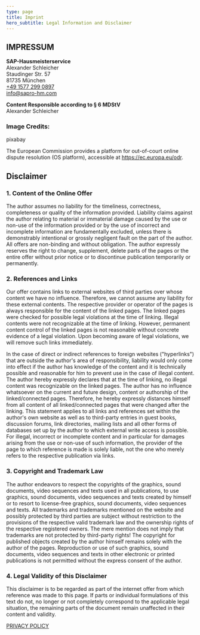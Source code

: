 ```yaml
---
type: page
title: Imprint
hero_subtitle: Legal Information and Disclaimer
---
```

## IMPRESSUM

**SAP-Hausmeisterservice**\
Alexander Schleicher\
Staudinger Str. 57\
81735 München\
[+49 1577 299 0897](<tel:+49 1577 299 0897>)\
[info@sapro-hm.com](mailto:info@sapro-hm.com)

**Content Responsible according to § 6 MDStV**\
Alexander Schleicher

### Image Credits:

pixabay

The European Commission provides a platform for out-of-court online dispute resolution (OS platform), accessible at <https://ec.europa.eu/odr>.

## Disclaimer

### 1. Content of the Online Offer

The author assumes no liability for the timeliness, correctness, completeness or quality of the information provided. Liability claims against the author relating to material or immaterial damage caused by the use or non-use of the information provided or by the use of incorrect and incomplete information are fundamentally excluded, unless there is demonstrably intentional or grossly negligent fault on the part of the author. All offers are non-binding and without obligation. The author expressly reserves the right to change, supplement, delete parts of the pages or the entire offer without prior notice or to discontinue publication temporarily or permanently.

### 2. References and Links

Our offer contains links to external websites of third parties over whose content we have no influence. Therefore, we cannot assume any liability for these external contents. The respective provider or operator of the pages is always responsible for the content of the linked pages. The linked pages were checked for possible legal violations at the time of linking. Illegal contents were not recognizable at the time of linking. However, permanent content control of the linked pages is not reasonable without concrete evidence of a legal violation. Upon becoming aware of legal violations, we will remove such links immediately.

In the case of direct or indirect references to foreign websites ("hyperlinks") that are outside the author's area of responsibility, liability would only come into effect if the author has knowledge of the content and it is technically possible and reasonable for him to prevent use in the case of illegal content. The author hereby expressly declares that at the time of linking, no illegal content was recognizable on the linked pages. The author has no influence whatsoever on the current and future design, content or authorship of the linked/connected pages. Therefore, he hereby expressly distances himself from all content of all linked/connected pages that were changed after the linking. This statement applies to all links and references set within the author's own website as well as to third-party entries in guest books, discussion forums, link directories, mailing lists and all other forms of databases set up by the author to which external write access is possible. For illegal, incorrect or incomplete content and in particular for damages arising from the use or non-use of such information, the provider of the page to which reference is made is solely liable, not the one who merely refers to the respective publication via links.

### 3. Copyright and Trademark Law

The author endeavors to respect the copyrights of the graphics, sound documents, video sequences and texts used in all publications, to use graphics, sound documents, video sequences and texts created by himself or to resort to license-free graphics, sound documents, video sequences and texts. All trademarks and trademarks mentioned on the website and possibly protected by third parties are subject without restriction to the provisions of the respective valid trademark law and the ownership rights of the respective registered owners. The mere mention does not imply that trademarks are not protected by third-party rights! The copyright for published objects created by the author himself remains solely with the author of the pages. Reproduction or use of such graphics, sound documents, video sequences and texts in other electronic or printed publications is not permitted without the express consent of the author.

### 4. Legal Validity of this Disclaimer

This disclaimer is to be regarded as part of the internet offer from which reference was made to this page. If parts or individual formulations of this text do not, no longer or not completely correspond to the applicable legal situation, the remaining parts of the document remain unaffected in their content and validity.

[PRIVACY POLICY](https://hausmeisterservice-sbfgroup.de/datenschutzerklaerung/)
